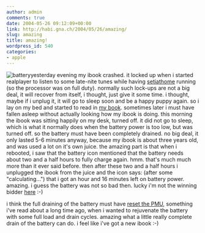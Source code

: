 ```yaml
---
author: admin
comments: true
date: 2004-05-26 09:12:09+00:00
link: http://habi.gna.ch/2004/05/26/amazing/
slug: amazing
title: amazing!
wordpress_id: 540
categories:
- apple
---
```


![battery](http://habi.gna.ch/blog/images/battery.jpg)yesterday evening my ibook crashed. it locked up when i started realplayer to listen to some late-nite tunes while having [setiathome](http://setiathome2.ssl.berkeley.edu/fcgi-bin/fcgi?email=david.haberthuer%40gmx.ch&cmd=user_stats_new) running (so the processor was on full duty).
normally such lock-ups are not a big deal, it will recover from itself, i thought, just give it some time. i thought, maybe if i unplug it, it will go to sleep soon and be a happy puppy again. so i lay on my bed and started to read in [my book](http://www.dhm.de/lemo/html/kaiserreich/kunst/unrat/). sometimes later i must have fallen asleep without actually looking how my ibook is doing.
this morning the ibook was sitting happily on my desk, turned off. it did not go to sleep, which is what it normally does when the battery power is too low, but was turned off. so the battery must have been completely drained. no big deal, it only lasted 5-6 minutes anyway, because my ibook is about three years old, and was used a lot on it's own juice.
the amazing part is that when i rebooted, i saw that the battery icon mentioned that the battery needs about two and a half hours to fully charge again. hmm. that's much much more than it ever said before. then after these two and a half hours i unplugged the ibook from the juice and the icon says: (after some "calculating...") that i got an hour and 16 minutes left on battery power. amazing.
i guess the battery was not so bad then. lucky i'm not the winning bidder [here](http://www.ricardo.ch/cgi-bin/auk?cmd=viewlot;lotid=319121174) :-)

i think the full draining of the battery must have [reset the PMU](http://docs.info.apple.com/article.html?artnum=14449), something i've read about a long time ago, when i wanted to rejuvenate the battery with some full load and drain cycles. amazing what a little really complete drain of the battery can do.
i feel like i've got a new ibook :-)
